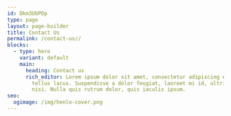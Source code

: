 ```yaml
---
id: Dkm3UbPDp
type: page
layout: page-builder
title: Contact Us
permalink: /contact-us//
blocks:
  - type: hero
    variant: default
    main:
      heading: Contact us
      rich_editor: Lorem ipsum dolor sit amet, consectetur adipiscing elit. Sed vitae
        tellus lacus. Suspendisse a dolor feugiat, laoreet mi id, ultricies
        nisi. Nulla quis rutrum dolor, quis iaculis ipsum.
seo:
  ogimage: /img/henlo-cover.png
---
```


